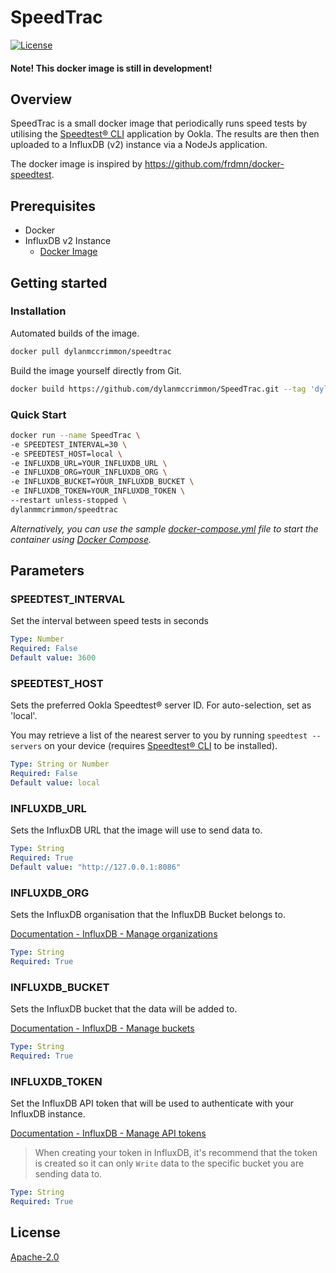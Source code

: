 # SpeedTrac
[![License](https://img.shields.io/badge/License-Apache_2.0-blue.svg)](https://opensource.org/licenses/Apache-2.0)

#### Note! This docker image is still in development! 

## Overview
SpeedTrac is a small docker image that periodically runs speed tests by utilising the [Speedtest® CLI](https://www.speedtest.net/apps/cli) application by Ookla. The results are then then uploaded to a InfluxDB (v2) instance via a NodeJs application.

The docker image is inspired by https://github.com/frdmn/docker-speedtest.

## Prerequisites
- Docker
- InfluxDB v2 Instance
  - [Docker Image](https://hub.docker.com/_/influxdb/) 

## Getting started
### Installation
Automated builds of the image.

``` bash
docker pull dylanmccrimmon/speedtrac
```

Build the image yourself directly from Git.

``` bash
docker build https://github.com/dylanmccrimmon/SpeedTrac.git --tag 'dylanmccrimmon/speedtrac:dev'
```

### Quick Start
``` bash
docker run --name SpeedTrac \
-e SPEEDTEST_INTERVAL=30 \
-e SPEEDTEST_HOST=local \
-e INFLUXDB_URL=YOUR_INFLUXDB_URL \
-e INFLUXDB_ORG=YOUR_INFLUXDB_ORG \
-e INFLUXDB_BUCKET=YOUR_INFLUXDB_BUCKET \
-e INFLUXDB_TOKEN=YOUR_INFLUXDB_TOKEN \
--restart unless-stopped \
dylanmmcrimmon/speedtrac
```

*Alternatively, you can use the sample [docker-compose.yml](docker-compose.yml) file to start the container using [Docker Compose](https://docs.docker.com/compose/).*


## Parameters

### SPEEDTEST_INTERVAL 
Set the interval between speed tests in seconds

```yaml
Type: Number
Required: False
Default value: 3600
```

### SPEEDTEST_HOST 
Sets the preferred Ookla Speedtest® server ID. For auto-selection, set as 'local'.

You may retrieve a list of the nearest server to you by running `speedtest --servers` on your device (requires [ Speedtest® CLI](https://www.speedtest.net/apps/cli) to be installed).

```yaml
Type: String or Number
Required: False
Default value: local
```

### INFLUXDB_URL 
Sets the InfluxDB URL that the image will use to send data to.

```yaml
Type: String
Required: True
Default value: "http://127.0.0.1:8086"
```

### INFLUXDB_ORG 
Sets the InfluxDB organisation that the InfluxDB Bucket belongs to.

[Documentation - InfluxDB - Manage organizations](https://docs.influxdata.com/influxdb/v2/admin/organizations/)

```yaml
Type: String
Required: True
```

### INFLUXDB_BUCKET 
Sets the InfluxDB bucket that the data will be added to.

[Documentation - InfluxDB - Manage buckets](https://docs.influxdata.com/influxdb/v2/admin/buckets/)

```yaml
Type: String
Required: True
```

### INFLUXDB_TOKEN 
Set the InfluxDB API token that will be used to authenticate with your InfluxDB instance.

[Documentation - InfluxDB - Manage API tokens](https://docs.influxdata.com/influxdb/v2/admin/tokens/)

> When creating your token in InfluxDB, it's recommend that the token is created so it can only `Write` data to the specific bucket you are sending data to. 

```yaml
Type: String
Required: True
```

## License
[Apache-2.0](https://choosealicense.com/licenses/apache-2.0/)